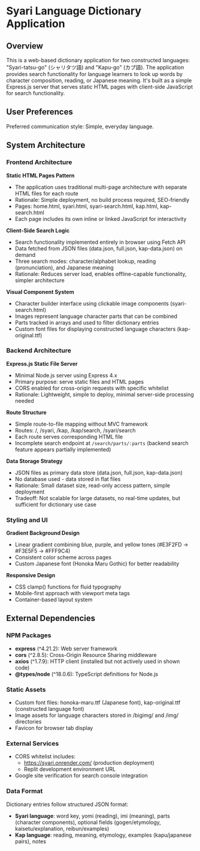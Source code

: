 # Syari Language Dictionary Application

## Overview

This is a web-based dictionary application for two constructed languages: "Syari-tatsu-go" (シャリタツ語) and "Kapu-go" (カプ語). The application provides search functionality for language learners to look up words by character composition, reading, or Japanese meaning. It's built as a simple Express.js server that serves static HTML pages with client-side JavaScript for search functionality.

## User Preferences

Preferred communication style: Simple, everyday language.

## System Architecture

### Frontend Architecture

**Static HTML Pages Pattern**
- The application uses traditional multi-page architecture with separate HTML files for each route
- Rationale: Simple deployment, no build process required, SEO-friendly
- Pages: home.html, syari.html, syari-search.html, kap.html, kap-search.html
- Each page includes its own inline or linked JavaScript for interactivity

**Client-Side Search Logic**
- Search functionality implemented entirely in browser using Fetch API
- Data fetched from JSON files (data.json, full.json, kap-data.json) on demand
- Three search modes: character/alphabet lookup, reading (pronunciation), and Japanese meaning
- Rationale: Reduces server load, enables offline-capable functionality, simpler architecture

**Visual Component System**
- Character builder interface using clickable image components (syari-search.html)
- Images represent language character parts that can be combined
- Parts tracked in arrays and used to filter dictionary entries
- Custom font files for displaying constructed language characters (kap-original.ttf)

### Backend Architecture

**Express.js Static File Server**
- Minimal Node.js server using Express 4.x
- Primary purpose: serve static files and HTML pages
- CORS enabled for cross-origin requests with specific whitelist
- Rationale: Lightweight, simple to deploy, minimal server-side processing needed

**Route Structure**
- Simple route-to-file mapping without MVC framework
- Routes: /, /syari, /kap, /kap/search, /syari/search
- Each route serves corresponding HTML file
- Incomplete search endpoint at `/search/parts/:parts` (backend search feature appears partially implemented)

**Data Storage Strategy**
- JSON files as primary data store (data.json, full.json, kap-data.json)
- No database used - data stored in flat files
- Rationale: Small dataset size, read-only access pattern, simple deployment
- Tradeoff: Not scalable for large datasets, no real-time updates, but sufficient for dictionary use case

### Styling and UI

**Gradient Background Design**
- Linear gradient combining blue, purple, and yellow tones (#E3F2FD → #F3E5F5 → #FFF9C4)
- Consistent color scheme across pages
- Custom Japanese font (Honoka Maru Gothic) for better readability

**Responsive Design**
- CSS clamp() functions for fluid typography
- Mobile-first approach with viewport meta tags
- Container-based layout system

## External Dependencies

### NPM Packages
- **express** (^4.21.2): Web server framework
- **cors** (^2.8.5): Cross-Origin Resource Sharing middleware
- **axios** (^1.7.9): HTTP client (installed but not actively used in shown code)
- **@types/node** (^18.0.6): TypeScript definitions for Node.js

### Static Assets
- Custom font files: honoka-maru.ttf (Japanese font), kap-original.ttf (constructed language font)
- Image assets for language characters stored in /bigimg/ and /img/ directories
- Favicon for browser tab display

### External Services
- CORS whitelist includes:
  - https://syari.onrender.com/ (production deployment)
  - Replit development environment URL
- Google site verification for search console integration

### Data Format
Dictionary entries follow structured JSON format:
- **Syari language**: word key, yomi (reading), imi (meaning), parts (character components), optional fields (gogen/etymology, kaisetu/explanation, reibun/examples)
- **Kap language**: reading, meaning, etymology, examples (kapu/japanese pairs), notes